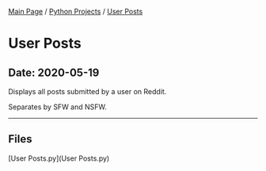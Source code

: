 [Main Page](/) / [Python Projects](/python) / [User Posts](/python/2019-11-09_URL_Shortener)

# User Posts

## Date: 2020-05-19

Displays all posts submitted by a user on Reddit.

Separates by SFW and NSFW.

-----

## Files

[User Posts.py](User Posts.py)